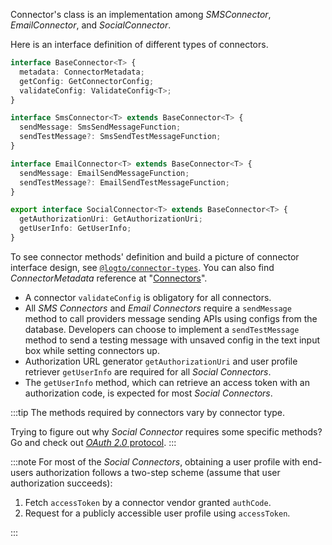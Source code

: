 Connector's class is an implementation among _SMSConnector_, _EmailConnector_, and _SocialConnector_.

Here is an interface definition of different types of connectors.

```typescript
interface BaseConnector<T> {
  metadata: ConnectorMetadata;
  getConfig: GetConnectorConfig;
  validateConfig: ValidateConfig<T>;
}

interface SmsConnector<T> extends BaseConnector<T> {
  sendMessage: SmsSendMessageFunction;
  sendTestMessage?: SmsSendTestMessageFunction;
}

interface EmailConnector<T> extends BaseConnector<T> {
  sendMessage: EmailSendMessageFunction;
  sendTestMessage?: EmailSendTestMessageFunction;
}

export interface SocialConnector<T> extends BaseConnector<T> {
  getAuthorizationUri: GetAuthorizationUri;
  getUserInfo: GetUserInfo;
}
```

To see connector methods' definition and build a picture of connector interface design, see [`@logto/connector-types`](https://github.com/logto-io/logto/blob/master/packages/connector-types/src/index.ts). You can also find _ConnectorMetadata_ reference at "[Connectors](../../references/connectors)".

- A connector `validateConfig` is obligatory for all connectors.
- All _SMS Connectors_ and _Email Connectors_ require a `sendMessage` method to call providers message sending APIs using configs from the database. Developers can choose to implement a `sendTestMessage` method to send a testing message with unsaved config in the text input box while setting connectors up.
- Authorization URL generator `getAuthorizationUri` and user profile retriever `getUserInfo` are required for all _Social Connectors_.
- The `getUserInfo` method, which can retrieve an access token with an authorization code, is expected for most _Social Connectors_.

:::tip
The methods required by connectors vary by connector type.

Trying to figure out why _Social Connector_ requires some specific methods?<br/>
Go and check out [_OAuth 2.0_ protocol](https://oauth.net/2/).
:::

:::note
For most of the _Social Connectors_, obtaining a user profile with end-users authorization follows a two-step scheme (assume that user authorization succeeds):

1. Fetch `accessToken` by a connector vendor granted `authCode`.
2. Request for a publicly accessible user profile using `accessToken`.

:::
